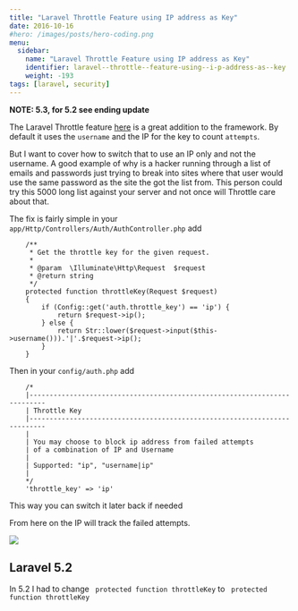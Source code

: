 ```yaml
---
title: "Laravel Throttle Feature using IP address as Key"
date: 2016-10-16
#hero: /images/posts/hero-coding.png
menu:
  sidebar:
    name: "Laravel Throttle Feature using IP address as Key"
    identifier: laravel--throttle--feature-using--i-p-address-as--key
    weight: -193
tags: [laravel, security]
---
```


**NOTE: 5.3, for 5.2 see ending update**

The Laravel Throttle feature [here](https://laravel.com/docs/5.3/authentication#login-throttling) is a great addition to the framework. By default it uses the `username` and the IP for the key to count `attempts`.

But I want to cover how to switch that to use an IP only and not the username.  A good example of why is a hacker running through a list of emails and passwords just trying to break into sites where that user would use the same password as the site the got the list from. This person could try this 5000 long list against your server and not once will Throttle care about that. 

The fix is fairly simple in your `app/Http/Controllers/Auth/AuthController.php` add 

```
    /**
     * Get the throttle key for the given request.
     *
     * @param  \Illuminate\Http\Request  $request
     * @return string
     */
    protected function throttleKey(Request $request)
    {
        if (Config::get('auth.throttle_key') == 'ip') {
            return $request->ip();
        } else {
            return Str::lower($request->input($this->username())).'|'.$request->ip();
        }
    }
```

Then in your `config/auth.php` add 

```
    /*
    |--------------------------------------------------------------------------
    | Throttle Key
    |--------------------------------------------------------------------------
    |
    | You may choose to block ip address from failed attempts
    | of a combination of IP and Username
    |
    | Supported: "ip", "username|ip"
    |
    */
    'throttle_key' => 'ip'
```

This way you can switch it later back if needed

From here on the IP will track the failed attempts.

![](https://dl.dropboxusercontent.com/s/0n2v4f1o6jxbmmm/login_throttle_fail.png?dl=0)


## Laravel 5.2 

In 5.2 I had to change ` protected function throttleKey` to ` protected function throttleKey`